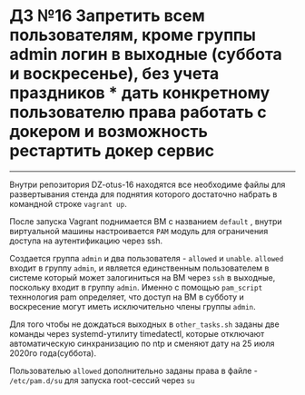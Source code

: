 # ДЗ №16 Запретить всем пользователям, кроме группы admin логин в выходные (суббота и воскресенье), без учета праздников * дать конкретному пользователю права работать с докером и возможность рестартить докер сервис
--------------------------------------------------------------------------------------------

Внутри репозитория DZ-otus-16 находятся все необходиме файлы для развертывания стенда для поднятия которого достаточно набрать в командной строке `vagrant up`. 

После запуска Vagrant поднимается ВМ с названием `default` , внутри виртуальной машины настроивается `PAM` модуль для ограничения доступа на аутентификацию через ssh.

Создается группа `admin` и два пользователя - `allowed` и `unable`. `allowed` входит в группу `admin`, и является единственным пользователем в системе который может залогиниться на ВМ через `ssh` в выходные, поскольку входит в группу `admin`. Именно с помощью `pam_script` техннология pam определяет, что доступ на ВМ в субботу и воскресение могут иметь исключительно члены группы `admin`. 

Для того чтобы не дождаться выходных в `other_tasks.sh` заданы две команды через systemd-утилиту timedatectl, которые отключают автоматическую синхранизацию по ntp 
и сменяют дату на 25 июля 2020го года(суббота). 

Пользователью `allowed` дополнительно заданы права в файле - `/etc/pam.d/su` для запуска root-сессий через `su`
